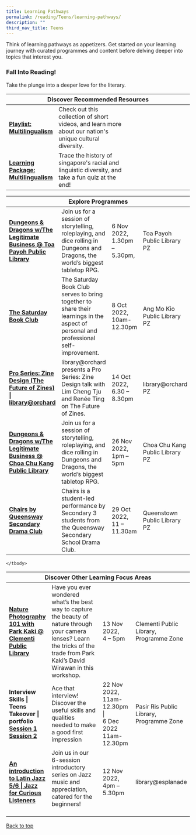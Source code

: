```yaml
---
title: Learning Pathways
permalink: /reading/Teens/learning-pathways/
description: ""
third_nav_title: Teens
---
```

Think of learning pathways as appetizers. Get started on your learning journey with curated programmes and content before delving deeper into topics that interest you.

<h3><b>Fall Into Reading!</b></h3>
Take the plunge into a deeper love for the literary.

<div class="horizontal-scroll margin--bottom--lg">
  <table class="generic-table">
    <thead>
      <tr>
        <th class="is-uppercase has-weight-normal" colspan="4">Discover Recommended Resources</th>
      </tr>
    </thead>
    <tbody>
      <tr>
        <td style="width: 20%;"><a target="_blank" href= "/reading/teens/content"><b>Playlist: Multilingualism</b></a></td>
        <td style="width: 40%;">Check out this collection of short videos, and learn more about our nation's unique cultural diversity.</td>
        <td></td>
        <td> </td>
    </tr>
			      <tr>
        <td style="width: 20%;"><a target="_blank" href= "/reading/teens/content"><b>Learning Package: Multilingualism</b></a></td>
        <td style="width: 40%;">Trace the history of singapore's racial and linguistic diversity, and take a fun quiz at the end! </td>
        <td style="width: 20%;"> </td>
        <td style="width: 20%;"> </td>
      </tr>
			
			
 </tbody>
  </table>
</div>

<div class="horizontal-scroll margin--bottom--lg">
  <table class="generic-table">
    <thead>
      <tr>
        <th class="is-uppercase has-weight-normal" colspan="4">Explore Programmes</th>
      </tr>
    </thead>
    <tbody>
      <tr>
        <td style="width: 20%;"><a target="_blank" href="https://www.eventbrite.sg/e/dungeons-dragons-wthe-legitimate-business-toa-payoh-public-library-tickets-435573541187?aff=odcleoeventsincollection"><b>Dungeons & Dragons w/The Legitimate Business @ Toa Payoh Public Library</b></a></td>
        <td style="width: 40%;">Join us for a session of storytelling, roleplaying, and dice rolling in Dungeons and Dragons, the world’s biggest tabletop RPG.</td>
        <td style="width: 20%;">6 Nov 2022,
<br>1.30pm – 5.30pm,</td>
        <td style="width: 20%;">Toa Payoh Public Library PZ</td>
      </tr>
					<tr>
<td><a target="_blank" href="https://www.eventbrite.sg/e/the-saturday-book-club-tickets-414475456247?aff=ebdsoporgprofile"><b>The Saturday Book Club</b></a></td>
        <td>The Saturday Book Club serves to bring together to share their learnings in the aspect of personal and professional self-improvement.
        </td><td>8 Oct 2022, <br>10am-12.30pm</td>
        <td>Ang Mo Kio Public Library PZ</td>
      </tr>
<tr>
<td><a target="_blank" href="https://www.eventbrite.sg/e/pro-series-zine-design-the-future-of-zines-libraryorchard-registration-409152735847?aff=ebdsoporgprofile"><b>Pro Series: Zine Design (The Future of Zines) | library@orchard</b></a></td>
        <td> library@orchard presents a Pro Series: Zine Design talk with Lim Cheng Tju and Renée Ting on The Future of Zines.
	</td><td>14 Oct 2022, <br>
6.30 – 8.30pm
	</td>
        <td>library@orchard PZ</td>
      </tr>
<tr>
<td><a target="_blank" href="https://www.eventbrite.sg/e/dungeons-dragons-wthe-legitimate-business-choa-chu-kang-public-library-tickets-411728520087?aff=ebdsoporgprofile"><b>Dungeons & Dragons w/The Legitimate Business @ Choa Chu Kang Public Library</b></a></td>
        <td> Join us for a session of storytelling, roleplaying, and dice rolling in Dungeons and Dragons, the world’s biggest tabletop RPG. </td>
	<td>26 Nov 2022, <br>1pm – 5pm</td>
        <td>Choa Chu Kang Public Library PZ</td>
      </tr>

<tr>
<td><a target="_blank" href="=https://www.eventbrite.sg/e/chairs-by-queensway-secondary-drama-club-registration-411113450397?aff=ebdsoporgprofile" ><b>Chairs by Queensway Secondary Drama Club</b></a></td>
	<td>Chairs is a student-led performance by Secondary 3 students from the Queensway Secondary School Drama Club.<br>
        </td><td>29 Oct 2022, <br>11 – 11.30am</td>
        <td>Queenstown Public Library PZ</td>
      </tr>
    </tbody>
  </table>
</div>

<div class="horizontal-scroll margin--bottom--lg">
  <table class="generic-table">
    <thead>
      <tr>
        <th class="is-uppercase has-weight-normal" colspan="4">Discover Other Learning Focus Areas</th>
      </tr>
    </thead>
    <tbody>
      <tr>
        <td style="width: 20%;"><a target="_blank" href="https://www.eventbrite.sg/e/nature-photography-101-with-park-kaki-clementi-public-library-tickets-435602377437?aff=odcleoeventsincollection"><b>Nature Photography 101 with Park Kaki @ Clementi Public Library</b></a></td>
        <td style="width: 40%;"> Have you ever wondered what’s the best way to capture the beauty of nature through your camera lenses? Learn the tricks of the trade from Park Kaki’s David Wirawan in this workshop.</td>
        <td style="width: 20%;">13 Nov 2022, <br>4 – 5pm</td>
        <td style="width: 20%;">Clementi Public Library, Programme Zone</td>
      </tr>
<tr>
        <td>					 <b>Interview Skills | Teens Takeover | portfolio</b><br>
					 <a target="_blank" href="https://www.eventbrite.sg/e/interview-skills-teens-takeover-portfolio-tickets-429093960587?aff=odcleoeventsincollection">
						 <b>Session 1</b></a>
						 <br>
						 					 <a target="_blank" href="https://www.eventbrite.sg/e/interview-skills-teens-takeover-portfolio-tickets-429094442027?aff=odcleoeventsincollection"><b>Session 2
</b></a></td>
        <td>Ace that interview! Discover the useful skills and qualities needed to make a good first impression</td>
        <td>22 Nov 2022,<br>11am-12.30pm | 
				<br> 6 Dec 2022 <br>11am-12.30pm</td>
        <td>Pasir Ris Public Library, <br>Programme Zone</td>
      </tr>
<tr>
<td><a target="_blank" href="https://www.eventbrite.sg/e/an-introduction-to-latin-jazz-56-jazz-for-curious-listeners-registration-384455545887?aff=odcleoeventsincollection" ><b>An introduction to Latin Jazz 5/6 | Jazz for Curious Listeners</b></a></td>
	<td>Join us in our 6-session introductory series on Jazz music and appreciation, catered for the beginners!<br><br>
        </td><td>12 Nov 2022, <br>
4pm – 5.30pm</td>
        <td>library@esplanade</td>
      </tr>

    </tbody>
  </table>
</div>
<p class="has-text-right margin--top--xl"><a href="#main-content">Back to top</a></p>